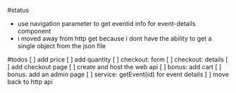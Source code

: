 #status
- use navigation parameter to get eventid info for event-details component
- i moved away from http get because i dont have the ability to get a single object from the json file


#todos
[ ] add price
[ ] add quantity
[ ] checkout: form
[ ] checkout: details
[ ] add checkout page
[ ] create and host the web api 
[ ] bonus: add cart
[ ] bonus: add an admin page
[ ] service: getEvent(id) for event details
[ ] move back to http api